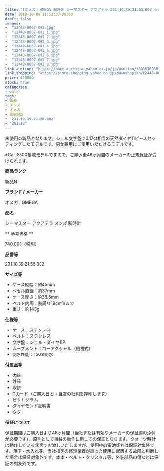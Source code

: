 ```yaml
---
title: "[オメガ] OMEGA 腕時計 シーマスター アクアテラ 231.10.39.21.55.002 シェル ダイヤ メンズ コーアクシャル 新品"
date: 2018-10-09T11:53:37+09:00
draft: false
images:
-  "12448-0007-001.jpg"
-  "12448-0007-001_1.jpg"
-  "12448-0007-001_2.jpg"
-  "12448-0007-001_3.jpg"
-  "12448-0007-001_4.jpg"
-  "12448-0007-001_5.jpg"
-  "12448-0007-001_6.jpg"
-  "12448-0007-001_7.jpg"
-  "12448-0007-001_8.jpg"
link_auction: "https://page.auctions.yahoo.co.jp/jp/auction/t600636938"
link_shopping: "https://store.shopping.yahoo.co.jp/pawnshopiko/12448-0007-001.html"
price: 420000
stock: true
categories:
- watch
tags:
- 販売
- メンズ
- オメガ
- 高級時計
- "231.10.39.21.55.002"
- "201810"
---
```

未使用の新品となります。シェル文字盤に0.17ct相当の天然ダイヤ11ピースセッティングしたモデルです。男女兼用にご使用いただけるモデルです。

※Cal. 8500搭載モデルですので、ご購入後48ヶ月間のメーカーの正規保証が受けられます。

**商品ランク**

新品N

**ブランド / メーカー**

オメガ / OMEGA

**品名**

シーマスター アクアテラ メンズ 腕時計

** 参考価格 **

740,000（税別）

**品番等**

231.10.39.21.55.002

**サイズ等**
- ケース縦幅：約45mm
- ベゼル直径：約37mm
- ケース厚さ：約38.5mm
- ベルト内周：腕周り19cm位まで
- 重さ：約143g

**仕様等**
- ケース：ステンレス
- ベルト：ステンレス
- 文字盤：シェル・ダイヤ11P
- ムーブメント：コーアクシャル（機械式）
- 防水性能：150m防水

**付属品等**
- 内箱
- 外箱
- 取説
- Gカード（ご購入日と・当店の社判を押印します）
- ピクトグラム
- ダイヤモンド証明書
- タグ

**保証について**

保証期間はご購入日より48ヶ月間（当社または有効なメーカーの保証書の添付が必要です）。原則として機械の動作に関しての保証となります。クオーツ時計は動作している状態でお渡しいたしますが、使用中の電池切れは保証対象外です。落下・水入れ等、当社指定の修理業者が誤った使用に起因する故障と判断した場合は保証対象外です。本体・ベルト・クリスタル等、外装部品の傷などは保証の対象外です。
